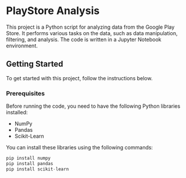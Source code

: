 # PlayStore Analysis

This project is a Python script for analyzing data from the Google Play Store. It performs various tasks on the data, such as data manipulation, filtering, and analysis. The code is written in a Jupyter Notebook environment.

## Getting Started

To get started with this project, follow the instructions below.

### Prerequisites

Before running the code, you need to have the following Python libraries installed:

- NumPy
- Pandas
- Scikit-Learn

You can install these libraries using the following commands:

```python
pip install numpy
pip install pandas
pip install scikit-learn

